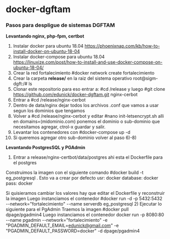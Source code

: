# docker-dgftam
<h3>Pasos para despligue de sistemas DGFTAM</h3>

<strong>Levantando nginx, php-fpm, certbot</strong>
1) Instalar docker para ubuntu 18.04 https://phoenixnap.com/kb/how-to-install-docker-on-ubuntu-18-04
2) Instalar docker-compose para ubuntu 18.04 https://linuxize.com/post/how-to-install-and-use-docker-compose-on-ubuntu-18-04/
3) Crear la red fortalecimiento #docker network create fortalecimiento
4) Crear la carpeta <strong>release/</strong> en la raiz del sistema operativo root@sigm-dgft:/# ls
5) Clonar este repositorio para eso entrar a: #cd /release y luego #git clone https://github.com/edunick/docker-dgftam.git nginx-cerbot
6) Entrar a #cd /release/nginx-cerbot
7) Dentro de data/nginx dejar todos los archivos .conf que vamos a usar segun los dominios que tengamos
8) Volver a #cd /release/nginx-cerbot y editar #nano init-letsencrypt.sh alli en domains=(midominio.com) ponemos el dominio o sub-dominio que necesitamos agregar, ctrol-x guardar y salir.
9) Levantar los contenedores con #docker-compose up -d
10) Si queremos agregar otro sub-dominio volver al paso 6)-8)

<strong>Levantando PostgresSQL y PGAdmin</strong>

1) Entrar a release/nginx-certbot/data/postgres ahi esta el Dockerfile para el postgres

  Construimos la imagen con el siguiente comando #docker build -t eg_postgresql .
  Esto va a crear por defecto
  usr: docker
  database: docker
  pass: docker

  Si quisieramos cambiar los valores hay que editar el Dockerfile y reconstruir la imagen
  Luego instanciamos el contenedor
  #docker run -d -p 5432:5432 --network="fortalecimiento" --name serverdb eg_postgresql
2) Ejecutar lo siguiente para el PgAdmin
  Traemos la imagen #docker pull dpage/pgadmin4
  Luego instanciamos el contenedor
  docker run -p 8080:80 --name pgadmin --network="fortalecimiento" -e "PGADMIN_DEFAULT_EMAIL=edunick@gmail.com" -e "PGADMIN_DEFAULT_PASSWORD=docker" -d dpage/pgadmin4

